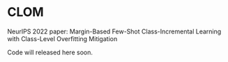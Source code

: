 # CLOM

NeurIPS 2022 paper: Margin-Based Few-Shot Class-Incremental Learning with Class-Level Overfitting Mitigation

Code will released here soon.
